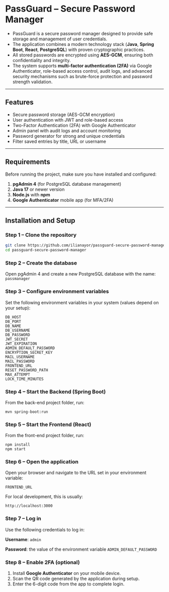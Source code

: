 # PassGuard – Secure Password Manager

* PassGuard is a secure password manager designed to provide safe storage and management of user credentials.  
* The application combines a modern technology stack (**Java**, **Spring Boot**, **React**, **PostgreSQL**) with proven cryptographic practices.  
* All stored passwords are encrypted using **AES-GCM**, ensuring both confidentiality and integrity.  
* The system supports **multi-factor authentication (2FA)** via Google Authenticator, role-based access control, audit logs, and advanced security mechanisms such as brute-force protection and password strength validation.

---

## Features 
- Secure password storage (AES-GCM encryption)  
- User authentication with JWT and role-based access  
- Two-Factor Authentication (2FA) with Google Authenticator  
- Admin panel with audit logs and account monitoring  
- Password generator for strong and unique credentials  
- Filter saved entries by title, URL or username

---

## Requirements
Before running the project, make sure you have installed and configured:  
1. **pgAdmin 4** (for PostgreSQL database management)  
2. **Java 17** or newer version
3. **Node.js** with **npm**  
4. **Google Authenticator** mobile app (for MFA/2FA)  

---

## Installation and Setup

### Step 1 – Clone the repository
```bash
git clone https://github.com/ilianayor/passguard-secure-password-manager
cd passguard-secure-password-manager
```

### Step 2 – Create the database
Open pgAdmin 4 and create a new PostgreSQL database with the name:
`passmanager`

### Step 3 – Configure environment variables
Set the following environment variables in your system (values depend on your setup):

```
DB_HOST
DB_PORT
DB_NAME
DB_USERNAME
DB_PASSWORD
JWT_SECRET
JWT_EXPIRATION
ADMIN_DEFAULT_PASSWORD
ENCRYPTION_SECRET_KEY
MAIL_USERNAME
MAIL_PASSWORD
FRONTEND_URL
RESET_PASSWORD_PATH
MAX_ATTEMPT
LOCK_TIME_MINUTES
```

### Step 4 – Start the Backend (Spring Boot)
From the back-end project folder, run:

``` 
mvn spring-boot:run
```


### Step 5 – Start the Frontend (React)
From the front-end project folder, run:


```
npm install
npm start
```


### Step 6 – Open the application 
Open your browser and navigate to the URL set in your environment variable:

`FRONTEND_URL`

For local development, this is usually:

`http://localhost:3000`

### Step 7 – Log in
Use the following credentials to log in:

**Username**: `admin`

**Password**: the value of the environment variable `ADMIN_DEFAULT_PASSWORD`



### Step 8 – Enable 2FA (optional)
1. Install **Google Authenticator** on your mobile device.
2. Scan the QR code generated by the application during setup.
3. Enter the 6-digit code from the app to complete login.




